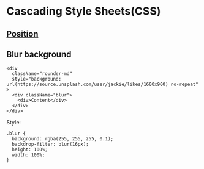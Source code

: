 # Cascading Style Sheets(CSS)

## [Position](https://developer.mozilla.org/pt-BR/docs/Web/CSS/position)

## Blur background

```
<div
  className="rounder-md"
  style="background: url(https://source.unsplash.com/user/jackie/likes/1600x900) no-repeat"
>
  <div className="blur">
    <div>Content</div>
  </div>
</div>
```

Style:

```
.blur {
  background: rgba(255, 255, 255, 0.1);
  backdrop-filter: blur(16px);
  height: 100%;
  width: 100%;
}
```
